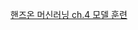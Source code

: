 [핸즈온 머신러닝 ch.4 모델 훈련](https://velog.io/@hayeonoct/Machine-Learning-Study4%EC%A3%BC%EC%B0%A8-%EB%AA%A8%EB%8D%B8-%ED%9B%88%EB%A0%A8)
